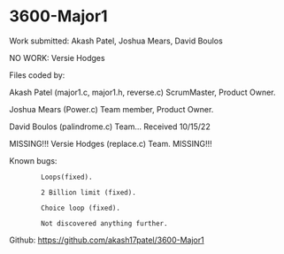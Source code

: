 # 3600-Major1
Work submitted: Akash Patel, Joshua Mears, David Boulos

NO WORK: Versie Hodges

Files coded by:

Akash Patel (major1.c, major1.h, reverse.c) ScrumMaster, Product Owner.

Joshua Mears (Power.c) Team member, Product Owner.

David Boulos (palindrome.c) Team... Received 10/15/22

MISSING!!! Versie Hodges (replace.c) Team. MISSING!!!

Known bugs: 
            
            Loops(fixed).

            2 Billion limit (fixed).

            Choice loop (fixed).
            
            Not discovered anything further.

Github: https://github.com/akash17patel/3600-Major1 